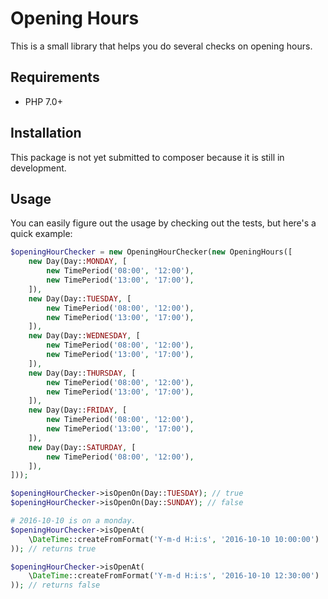 # Opening Hours

This is a small library that helps you do several checks on opening hours.

## Requirements

- PHP 7.0+

## Installation

This package is not yet submitted to composer because it is still in development.

## Usage
 
You can easily figure out the usage by checking out the tests, but here's a quick example:

```php
$openingHourChecker = new OpeningHourChecker(new OpeningHours([
    new Day(Day::MONDAY, [
        new TimePeriod('08:00', '12:00'),
        new TimePeriod('13:00', '17:00'),
    ]),
    new Day(Day::TUESDAY, [
        new TimePeriod('08:00', '12:00'),
        new TimePeriod('13:00', '17:00'),
    ]),
    new Day(Day::WEDNESDAY, [
        new TimePeriod('08:00', '12:00'),
        new TimePeriod('13:00', '17:00'),
    ]),
    new Day(Day::THURSDAY, [
        new TimePeriod('08:00', '12:00'),
        new TimePeriod('13:00', '17:00'),
    ]),
    new Day(Day::FRIDAY, [
        new TimePeriod('08:00', '12:00'),
        new TimePeriod('13:00', '17:00'),
    ]),
    new Day(Day::SATURDAY, [
        new TimePeriod('08:00', '12:00'),
    ]),
]));

$openingHourChecker->isOpenOn(Day::TUESDAY); // true
$openingHourChecker->isOpenOn(Day::SUNDAY); // false

# 2016-10-10 is on a monday.
$openingHourChecker->isOpenAt(
    \DateTime::createFromFormat('Y-m-d H:i:s', '2016-10-10 10:00:00')
)); // returns true

$openingHourChecker->isOpenAt(
    \DateTime::createFromFormat('Y-m-d H:i:s', '2016-10-10 12:30:00')
)); // returns false
```
